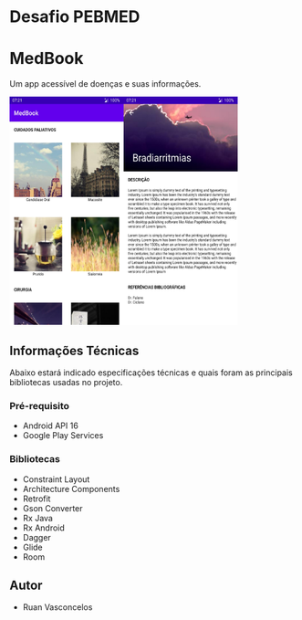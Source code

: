 # Desafio PEBMED

# MedBook
Um app acessível de doenças e suas informações.

<img src="https://github.com/ruanvasconcelos/desafio-pebmed/blob/master/print/home.jpg" width="200" height="400" align="left" />
<img src="https://github.com/ruanvasconcelos/desafio-pebmed/blob/master/print/details.jpg" width="200" height="400" /> 

## Informações Técnicas
Abaixo estará indicado especificações técnicas e quais foram as principais bibliotecas usadas no projeto.

### Pré-requisito
- Android API 16
- Google Play Services

### Bibliotecas
- Constraint Layout
- Architecture Components   
- Retrofit
- Gson Converter
- Rx Java
- Rx Android
- Dagger
- Glide
- Room

## Autor
- Ruan Vasconcelos
